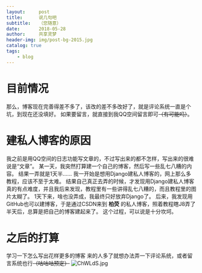 ```yaml
---
layout:     post
title:      说几句吧
subtitle:   （您随意）
date:       2018-05-28
author:     共享灵梦
header-img: img/post-bg-2015.jpg
catalog: true
tags:
    - blog
---
```


# 目前情况
那么，博客现在完善得差不多了，该改的差不多改好了，就是评论系统一直是个坑，到现在还没填好。
如果要留言，就直接到我QQ空间留言即可~~（有可能吗）~~。

# 建私人博客的原因
我之前是用QQ空间的日志功能写文章的，不过写出来的都不怎样，写出来的很难说是“文章”。
某一天，我突然打算建一个自己的博客，然后写一些乱七八糟的内容。
结果一弄就是1天半……
我一开始是想用Django建私人博客的，网上那么多教程，应该不至于太难。
结果自己真正去弄的时候，才发现用Django建私人博客真的有点难度，并且我后来发现，教程里有一些讲得乱七八糟的，而且教程里的图片太糊了。
1天下来，啥也没弄成，我最终只好放弃Django了。
后来，我发现用GitHub也可以建博客，于是通过CSDN来到 **柏荧** 的私人博客，照着教程瞎J8弄了半天后，总算是把自己的博客建起来了。
这个过程，可以说是十分坎坷。

# 之后的打算
学习一下怎么写出花样更多的博客
来的人多了就想办法弄一下评论系统，或者留言系统也行~~（咕咕咕预定）~~
![ChWLdS.jpg](https://s1.ax1x.com/2018/05/27/ChWLdS.jpg)
